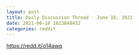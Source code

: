 ```yaml
--- 
layout: post 
title: Daily Discussion Thread - June 16, 2021 
date: 2021-06-16 1623848432 
categories: reddit 
--- 
```

https://redd.it/o14awq